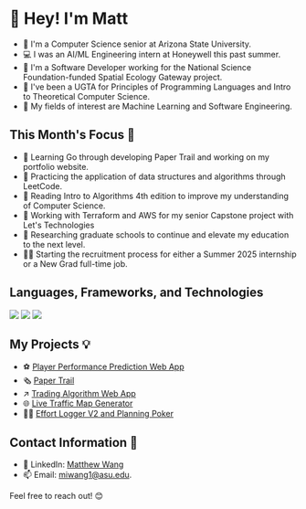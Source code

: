 # 👋 Hey! I'm Matt

- 📓 I'm a Computer Science senior at Arizona State University.
- 💻 I was an AI/ML Engineering intern at Honeywell this past summer.
- 💼 I'm a Software Developer working for the National Science Foundation-funded Spatial Ecology Gateway project.
- 📝 I've been a UGTA for Principles of Programming Languages and Intro to Theoretical Computer Science.
- 🤖 My fields of interest are Machine Learning and Software Engineering.

## This Month's Focus 📌

- 🔭 Learning Go through developing Paper Trail and working on my portfolio website.
- 🌱 Practicing the application of data structures and algorithms through LeetCode.
- 📘 Reading Intro to Algorithms 4th edition to improve my understanding of Computer Science.
- 🤔 Working with Terraform and AWS for my senior Capstone project with Let's Technologies
- 🏫 Researching graduate schools to continue and elevate my education to the next level.
- 👨‍💼 Starting the recruitment process for either a Summer 2025 internship or a New Grad full-time job.

## Languages, Frameworks, and Technologies

<img src="https://skillicons.dev/icons?i=python,c,cs,cpp,js,ts,r,ocaml,go,html,css"/>


<img src="https://skillicons.dev/icons?i=react,nodejs,net,django,flask,pytorch,sklearn,tensorflow,postgres,mysql,mongodb"/>

<img src="https://skillicons.dev/icons?i=azure,gcp,aws,linux,docker,terraform,github,webstorm,powershell,vscode,visualstudio"/>


## My Projects 💡

- ⚽ [Player Performance Prediction Web App](https://github.com/matthewwangg/Player-Performance-Prediction-2.0)<!--: Full-stack web app with machine learning model to make predictions for the English Premier League.-->
- 🗞️ [Paper Trail](https://github.com/matthewwangg/Paper-Trail)
- ↗️ [Trading Algorithm Web App](https://github.com/matthewwangg/Trading-Algorithm-Web-App)
- 🌐 [Live Traffic Map Generator](https://github.com/matthewwangg/Live-Traffic-Heat-Map-Generator)<!--: Flask web application that generates a live traffic heat map given a location.-->
- 👨‍💻 [Effort Logger V2 and Planning Poker](https://github.com/RenaudAlly/CSE-360-Effort-Logger)<!--: Productivity tool to aid Agile teams log effort and defect data for decision making and Planning Poker.-->

## Contact Information 📲

- 🔗 LinkedIn: [Matthew Wang](https://www.linkedin.com/in/matthew-wang-cs/)
- 📫 Email: [miwang1@asu.edu](mailto:miwang1@asu.edu).

Feel free to reach out! 😊
